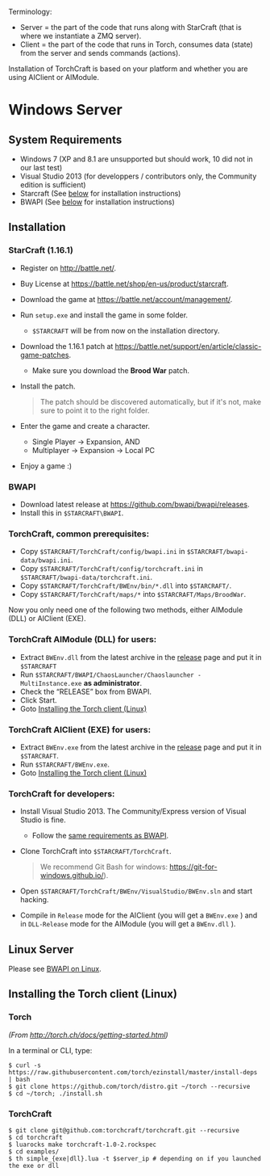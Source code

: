 Terminology:
- Server = the part of the code that runs along with StarCraft (that is where we instantiate a ZMQ server).
- Client = the part of the code that runs in Torch, consumes data (state) from the server and sends commands (actions).

Installation of TorchCraft is based on your platform and whether you are using AIClient or AIModule.

# Windows Server

## System Requirements

- Windows 7 (XP and 8.1 are unsupported but should work, 10 did not in our last test)
- Visual Studio 2013 (for developpers / contributors only, the Community edition is sufficient)
- Starcraft (See [below](#starcraft-1161) for installation instructions)
- BWAPI (See [below](#bwapi) for installation instructions)

## Installation

### StarCraft (1.16.1)

- Register on http://battle.net/.
- Buy License at https://battle.net/shop/en-us/product/starcraft.
- Download the game at https://battle.net/account/management/.
- Run `setup.exe` and install the game in some folder.
  - `$STARCRAFT` will be from now on the installation directory.
- Download the 1.16.1 patch at https://battle.net/support/en/article/classic-game-patches.
  - Make sure you download the **Brood War** patch.
- Install the patch.

  > The patch should be discovered automatically, but if it's not, make sure to point it to the right folder.

- Enter the game and create a character.
  - Single Player → Expansion, AND
  - Multiplayer → Expansion → Local PC
- Enjoy a game :)


### BWAPI

- Download latest release at https://github.com/bwapi/bwapi/releases.
- Install this in `$STARCRAFT\BWAPI`.


### TorchCraft, common prerequisites:

- Copy `$STARCRAFT/TorchCraft/config/bwapi.ini` in `$STARCRAFT/bwapi-data/bwapi.ini`.
- Copy `$STARCRAFT/TorchCraft/config/torchcraft.ini` in `$STARCRAFT/bwapi-data/torchcraft.ini`.
- Copy `$STARCRAFT/TorchCraft/BWEnv/bin/*.dll` into `$STARCRAFT/`.
- Copy `$STARCRAFT/TorchCraft/maps/*` into `$STARCRAFT/Maps/BroodWar`.

Now you only need one of the following two methods, either AIModule (DLL) or AIClient (EXE).

### TorchCraft AIModule (DLL) for users:

- Extract `BWEnv.dll` from the latest archive in the [release](https://github.com/TorchCraft/TorchCraft/releases/) 
  page  and put it in `$STARCRAFT`
- Run `$STARCRAFT/BWAPI/ChaosLauncher/Chaoslauncher - MultiInstance.exe` **as administrator**.
- Check the “RELEASE” box from BWAPI.
- Click Start.
- Goto [Installing the Torch client (Linux)](#installing-the-torch-client-linux)


### TorchCraft AIClient (EXE) for users:

- Extract `BWEnv.exe` from the latest archive in the [release](https://github.com/TorchCraft/TorchCraft/releases/) 
  page  and put it in `$STARCRAFT`.
- Run `$STARCRAFT/BWEnv.exe`.
- Goto [Installing the Torch client (Linux)](#installing-the-torch-client-linux)


### TorchCraft for developers:

- Install Visual Studio 2013. The Community/Express version of Visual Studio is fine.
  - Follow the [same requirements as BWAPI](https://github.com/bwapi/bwapi/wiki/Compile-BWAPI).
- Clone TorchCraft into `$STARCRAFT/TorchCraft`.

  > We recommend Git Bash for windows: https://git-for-windows.github.io/).

- Open `$STARCRAFT/TorchCraft/BWEnv/VisualStudio/BWEnv.sln` and start hacking.
- Compile in `Release` mode for the AIClient (you will get a `BWEnv.exe` ) and in `DLL-Release` mode for the AIModule (you will get a `BWEnv.dll` ).


## Linux Server

Please see [BWAPI on Linux](/docs/user/bwapi_on_linux.md).

## Installing the Torch client (Linux)

### Torch

*(From http://torch.ch/docs/getting-started.html)*

In a terminal or CLI, type:

    $ curl -s https://raw.githubusercontent.com/torch/ezinstall/master/install-deps | bash
    $ git clone https://github.com/torch/distro.git ~/torch --recursive
    $ cd ~/torch; ./install.sh


### TorchCraft

    $ git clone git@github.com:torchcraft/torchcraft.git --recursive
    $ cd torchcraft
    $ luarocks make torchcraft-1.0-2.rockspec
    $ cd examples/
    $ th simple_{exe|dll}.lua -t $server_ip # depending on if you launched the exe or dll
